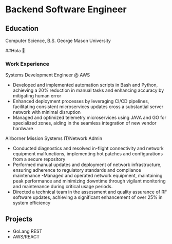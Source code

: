 # Backend Software Engineer

## Education

Computer Science, B.S. 
George Mason University

##Hola 👋


### Work Experience

Systems Development Engineer @ AWS
- Developed and implemented automation scripts in Bash and Python, achieving a 20% reduction in manual tasks 
  and enhancing accuracy by mitigating human error
-  Enhanced deployment processes by leveraging CI/CD pipelines, facilitating consistent microservices updates cross a substantial server network with minimal disruption
- Managed and optimized telemetry microservices using JAVA and GO for specialized zones, aiding in the seamless 
integration of new vendor hardware

Airborner Mission Systems  IT/Network Admin
- Conducted diagnostics and resolved in-flight connectivity and network equipment malfunctions, implementing 
hot patches and configurations from a secure repository
- Performed manual updates and deployment of network infrastructure, ensuring adherence to regulatory standards 
and compliance maintenance
-Managed and operated network equipment, maintaining peak performance and minimizing downtime through 
vigilant monitoring and maintenance during critical usage periods.
-  Directed a technical team in the assessment and quality assurance of RF software updates, achieving a significant 
enhancement of over 25% in system efficiency


## Projects

- GoLang REST
- AWS/REACT


<!--
**Chris-Gonz/Chris-Gonz** is a ✨ _special_ ✨ repository because its `README.md` (this file) appears on your GitHub profile.

Here are some ideas to get you started:

- 🔭 I’m currently working on ...
- 🌱 I’m currently learning ...
- 👯 I’m looking to collaborate on ...
- 🤔 I’m looking for help with ...
- 💬 Ask me about ...
- 📫 How to reach me: ...
- 😄 Pronouns: ...
- ⚡ Fun fact: ...
-->

